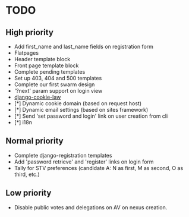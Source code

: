 # TODO

## High priority

- Add first_name and last_name fields on registration form
- Flatpages
- Header template block
- Front page template block
- Complete pending templates
- Set up 403, 404 and 500 templates
- Complete our first swarm design
- '?next' param support on login view
- [django-cookie-law](https://pypi.python.org/pypi/django-cookie-law/1.0.1)
- [*] Dynamic cookie domain (based on request host)
- [*] Dynamic email settings (based on sites framework)
- [*] Send 'set password and login' link on user creation from cli
- [*] i18n

## Normal priority

- Complete django-registration templates
- Add 'password retrieve' and 'register' links on login form
- Tally for STV preferences (candidate A: N as first, M as second, O as third, etc.)

## Low priority

- Disable public votes and delegations on AV on nexus creation.
